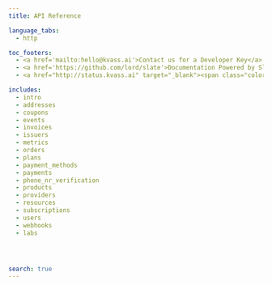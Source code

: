 ```yaml
---
title: API Reference

language_tabs:
  - http

toc_footers:
  - <a href='mailto:hello@kvass.ai'>Contact us for a Developer Key</a>
  - <a href='https://github.com/lord/slate'>Documentation Powered by Slate</a>
  - <a href="http://status.kvass.ai" target="_blank"><span class="color-dot"></span><span class="color-description"></span></a>

includes:
  - intro
  - addresses
  - coupons
  - events
  - invoices
  - issuers
  - metrics
  - orders
  - plans
  - payment_methods
  - payments
  - phone_nr_verification
  - products
  - providers
  - resources
  - subscriptions
  - users
  - webhooks
  - labs




search: true
---
```


